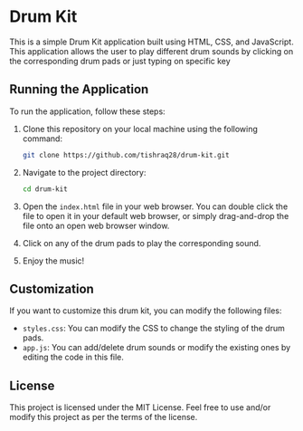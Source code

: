 # Drum Kit

This is a simple Drum Kit application built using HTML, CSS, and JavaScript. This application allows the user to play different drum sounds by clicking on the corresponding drum pads or just typing on specific key

## Running the Application

To run the application, follow these steps:

1. Clone this repository on your local machine using the following command:

   ```bash
   git clone https://github.com/tishraq28/drum-kit.git
   ```

2. Navigate to the project directory:

   ```bash
   cd drum-kit
   ```

3. Open the `index.html` file in your web browser. You can double click the file to open it in your default web browser, or simply drag-and-drop the file onto an open web browser window.

4. Click on any of the drum pads to play the corresponding sound.

5. Enjoy the music!

## Customization

If you want to customize this drum kit, you can modify the following files:
- `styles.css`: You can modify the CSS to change the styling of the drum pads.
- `app.js`: You can add/delete drum sounds or modify the existing ones by editing the code in this file.

## License

This project is licensed under the MIT License. Feel free to use and/or modify this project as per the terms of the license.
 
